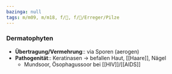 ```yaml
---
bazinga: null
tags: m/m09, m/m18, f/🦠, f/🦠/Erreger/Pilze
---
```

### Dermatophyten
- **Übertragung/Vermehrung**:: via Sporen (aerogen)
- **Pathogenität**:: Keratinasen → befallen Haut, [[Haare]], Nägel
	- Mundsoor, Ösophagussoor bei [[HIV]]/[[AIDS]]